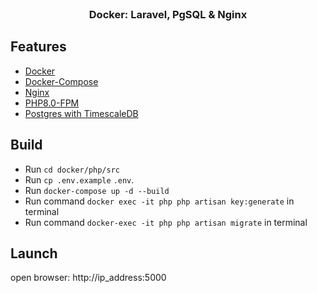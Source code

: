 <br />
<div align="center">
  <h3 align="center">Docker: Laravel, PgSQL & Nginx</h3>
</div>

## Features

- [Docker](https://www.docker.com/)
- [Docker-Compose](https://docs.docker.com/compose/)
- [Nginx](https://hub.docker.com/_/nginx/tags?page=4)
- [PHP8.0-FPM](https://hub.docker.com/_/php/tags)
- [Postgres with TimescaleDB](https://www.postgresql.org/)

## Build
- Run ```cd docker/php/src```
- Run ```cp .env.example``` ```.env```.
- Run ```docker-compose up -d --build```
- Run command ```docker exec -it php php artisan key:generate``` in terminal
- Run command ```docker-exec -it php php artisan migrate``` in terminal

## Launch

open browser: http://ip_address:5000